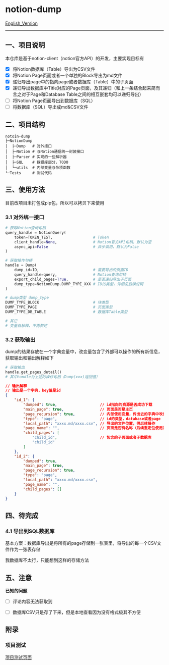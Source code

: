 # notion-dump

[English_Version](https://github.com/delta1037/notion-dump/blob/main/README_En.md)

------

## 一、项目说明

本仓库是基于notion-client（notion官方API）的开发，主要实现目标有

- [x] 将Notion数据库（Table）导出为CSV文件
- [x] 将Notion Page页面或者一个单独的Block导出为md文件
- [x] 递归导出page中的指向page或者数据库（Table）中的子页面
- [x] 递归导出数据库中Title对应的Page页面，及其递归（和上一条结合起来简而言之对于Page和Database Table之间的相互嵌套均可以递归导出）
- [ ] 将Notion Page页面导出到数据库（SQL）
- [ ] 将数据库（SQL）导出成md&CSV文件

## 二、项目结构

```shell
notoin-dump
├─NotionDump
│  ├─Dump   # 对外接口
│  ├─Notion # 与Notion通信统一封装接口
│  ├─Parser # 实现的一些解析器
│  ├─SQL    # 数据库部分，TODO
│  └─utils  # 内部变量与杂项函数
└─Tests 	# 测试代码
```



## 三、使用方法

目前改项目未打包成pip包，所以可以拷贝下来使用

### 3.1 对外统一接口

```python
# 获取Notion查询句柄
query_handle = NotionQuery(
    token=TOKEN_TEST,                  # Token
    client_handle=None,                # Notion官方API句柄，默认为空
    async_api=False                    # 异步调用，默认为False
)

# 获取操作句柄
handle = Dump(
    dump_id=ID,                        # 需要导出的页面ID
    query_handle=query,                # Notion查询句柄
    export_child_pages=True, 		   # 是否递归导出子页面
    dump_type=NotionDump.DUMP_TYPE_XXX # ID的类型，详细见后续说明
)

# dump类型 dump_type
DUMP_TYPE_BLOCK						   # 块类型
DUMP_TYPE_PAGE						   # 页面类型
DUMP_TYPE_DB_TABLE                     # 数据库Table类型

# 其它
# 变量自解释，不再赘述
```



### 3.2 获取输出

dump的结果存放在一个字典变量中，改变量包含了外部可以操作的所有新信息，获取输出和输出解释如下

```python
# 获取输出
handle.get_pages_detail()
# 其中handle为上述的操作句柄（Dump(xxx)返回值）
```

```json
// 输出解释
// 输出是一个字典，key值是id
{
    "id_1": {
        "dumped": true,			          // id指向的资源是否成功下载
        "main_page": true,		          // 页面是否是主页
        "page_recursion": true,           // 内部使用变量，传出去的字典中改值均为true
        "type": "page",                   // id的类型，database或者page
        "local_path": "xxxx.md/xxxx.csv", // 导出的文件位置，供后续操作
        "page_name": "",                  // 页面是否有名称（后续重定位使用）
        "child_pages": [
            "child_id",                   // 包含的子页面或者子数据库
            "child_id"
        ]
    },
    "id_2": {
        "dumped": true,			          
        "main_page": true,		          
        "page_recursion": true,           
        "type": "page",                   
        "local_path": "xxxx.md/xxxx.csv", 
        "page_name": "",                  
        "child_pages": []
    }
}
```



## 四、待完成

### 4.1 导出到SQL数据库

基本方案：数据库导出是将所有的page存储到一张表里，将导出的每一个CSV文件作为一张表存储

我数据库不太行，只能想到这样的存储方法



## 五、注意

**已知的问题**

- [ ] 评论内容无法获取到
- [ ] 数据库CSV只是存了下来，但是本地查看因为没有格式极其不方便



## 附录

### 项目测试

[项目测试页面](https://delta1037.notion.site/Notion-dump-ed0a3b0f57b34712bc6bafcbdb413d50)

